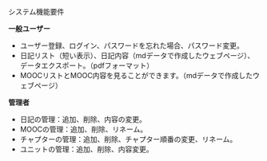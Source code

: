 システム機能要件

**一般ユーザー**
- ユーザー登録、ログイン、パスワードを忘れた場合、パスワード変更。
- 日記リスト（短い表示）、日記内容（mdデータで作成したウェブページ）、データエクスポート。（pdfフォーマット）
- MOOCリストとMOOC内容を見ることができます。（mdデータで作成したウェブページ）

**管理者**
- 日記の管理：追加、削除、内容の変更。
- MOOCの管理：追加、削除、リネーム。
- チャプターの管理：追加、削除、チャプター順番の変更、リネーム。
- ユニットの管理：追加、削除、内容変更。